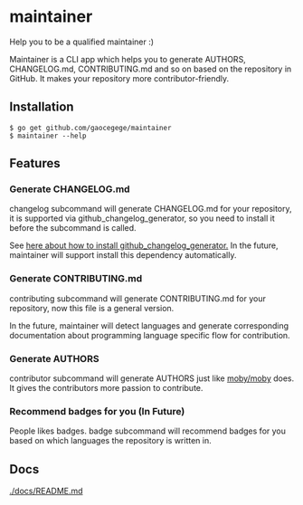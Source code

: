 # maintainer

Help you to be a qualified maintainer :)

Maintainer is a CLI app which helps you to generate AUTHORS, CHANGELOG.md, CONTRIBUTING.md and so on based on the repository in GitHub. It makes your repository more contributor-friendly.

## Installation

```
$ go get github.com/gaocegege/maintainer
$ maintainer --help
```

## Features

### Generate CHANGELOG.md

changelog subcommand will generate CHANGELOG.md for your repository, it is supported
via github_changelog_generator, so you need to install it before the subcommand is called.

See [here about how to install github_changelog_generator.](https://github.com/skywinder/github-changelog-generator#installation) In the future, maintainer will support install this dependency automatically.

### Generate CONTRIBUTING.md

contributing subcommand will generate CONTRIBUTING.md for your repository, now this file is a general version.

In the future, maintainer will detect languages and generate corresponding documentation about programming language specific flow for contribution.

### Generate AUTHORS

contributor subcommand will generate AUTHORS just like [moby/moby](https://github.com/moby/moby/blob/master/AUTHORS) does. It gives the contributors more passion to contribute.

### Recommend badges for you (In Future)

People likes badges. badge subcommand will recommend badges for you based on which languages the repository is written in.

## Docs

[./docs/README.md](./docs/README.md)
